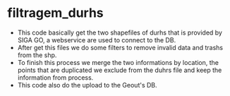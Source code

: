 # filtragem_durhs
* This code basically get the two shapefiles of durhs that is provided by SIGA GO, a webservice are used to connect to the DB.
* After get this files we do some filters to remove invalid data and trashs from the shp.
* To finish this process we merge the two informations by location, the points that are duplicated we exclude from the duhrs file and keep the information from process.
* This code also do the upload to the Geout's DB.
